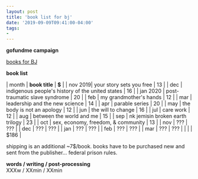 ```yaml
---
layout: post
title: 'book list for bj'
date: '2019-09-09T09:41:00-04:00'
tags:
- 
--- 
```


**gofundme campaign**

[books for BJ](https://www.gofundme.com/f/books-for-bj)

**book list**

| month | **book title** | **$** |
| nov 2019| your story sets you free | 13 |
| dec | indigenous people's history of the united states | 16 |
| jan 2020 | post-traumatic slave syndrome | 20 |
| feb | my grandmother's hands | 12 |
| mar | leadership and the new science | 14 |
| apr | parable series | 20 |
| may | the body is not an apology | 12 |
| jun | the will to change | 16 |
| jul | care work | 12 |
| aug | between the world and me | 15 |
| sep | nk jemisin broken earth trilogy | 23 |
| oct | sex, economy, freedom, & community | 13 |
| nov | ??? | ??? |
| dec | ??? | ??? |
| jan | ??? | ??? |
| feb | ??? | ??? |
| mar | ??? | ??? |
| | | $186 |


shipping is an additional ~7$/book. books have to be purchased new and sent from the publisher... federal prison rules. 

<!-- hyperlink bank -->


<!-- &#042; = asterisk -->
<!-- &#039; = single quote '-->

**words / writing / post-processing**  
XXXw / XXmin / XXmin